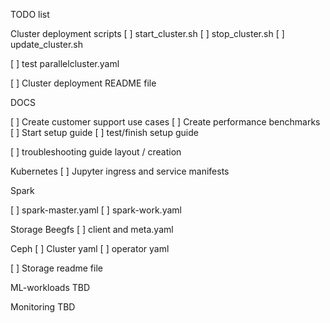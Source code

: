TODO list

Cluster deployment scripts
[ ] start_cluster.sh
[ ] stop_cluster.sh
[ ] update_cluster.sh

[ ] test parallelcluster.yaml

[ ] Cluster deployment README file

DOCS

[ ] Create customer support use cases
[ ] Create performance benchmarks
[ ] Start setup guide
[ ] test/finish setup guide

[ ] troubleshooting guide layout / creation

Kubernetes
[ ] Jupyter ingress and service  manifests

Spark

[ ] spark-master.yaml
[ ] spark-work.yaml

Storage
Beegfs
[ ] client and meta.yaml

Ceph
[ ] Cluster yaml
[ ] operator yaml

[ ] Storage readme file


ML-workloads TBD

Monitoring TBD